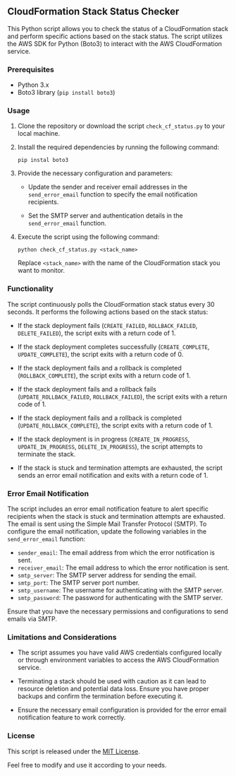 ## CloudFormation Stack Status Checker

This Python script allows you to check the status of a CloudFormation stack and perform specific actions based on the stack status. The script utilizes the AWS SDK for Python (Boto3) to interact with the AWS CloudFormation service.

### Prerequisites

- Python 3.x
- Boto3 library (`pip install boto3`)

### Usage

1. Clone the repository or download the script `check_cf_status.py` to your local machine.

2. Install the required dependencies by running the following command:

   ```
   pip instal boto3
   ```

3. Provide the necessary configuration and parameters:

   - Update the sender and receiver email addresses in the `send_error_email` function to specify the email notification recipients.

   - Set the SMTP server and authentication details in the `send_error_email` function.

4. Execute the script using the following command:

   ```
   python check_cf_status.py <stack_name>
   ```

   Replace `<stack_name>` with the name of the CloudFormation stack you want to monitor.

### Functionality

The script continuously polls the CloudFormation stack status every 30 seconds. It performs the following actions based on the stack status:

- If the stack deployment fails (`CREATE_FAILED`, `ROLLBACK_FAILED`, `DELETE_FAILED`), the script exits with a return code of 1.

- If the stack deployment completes successfully (`CREATE_COMPLETE`, `UPDATE_COMPLETE`), the script exits with a return code of 0.

- If the stack deployment fails and a rollback is completed (`ROLLBACK_COMPLETE`), the script exits with a return code of 1.

- If the stack deployment fails and a rollback fails (`UPDATE_ROLLBACK_FAILED`, `ROLLBACK_FAILED`), the script exits with a return code of 1.

- If the stack deployment fails and a rollback is completed (`UPDATE_ROLLBACK_COMPLETE`), the script exits with a return code of 1.

- If the stack deployment is in progress (`CREATE_IN_PROGRESS`, `UPDATE_IN_PROGRESS`, `DELETE_IN_PROGRESS`), the script attempts to terminate the stack.

- If the stack is stuck and termination attempts are exhausted, the script sends an error email notification and exits with a return code of 1.

### Error Email Notification

The script includes an error email notification feature to alert specific recipients when the stack is stuck and termination attempts are exhausted. The email is sent using the Simple Mail Transfer Protocol (SMTP). To configure the email notification, update the following variables in the `send_error_email` function:

- `sender_email`: The email address from which the error notification is sent.
- `receiver_email`: The email address to which the error notification is sent.
- `smtp_server`: The SMTP server address for sending the email.
- `smtp_port`: The SMTP server port number.
- `smtp_username`: The username for authenticating with the SMTP server.
- `smtp_password`: The password for authenticating with the SMTP server.

Ensure that you have the necessary permissions and configurations to send emails via SMTP.

### Limitations and Considerations

- The script assumes you have valid AWS credentials configured locally or through environment variables to access the AWS CloudFormation service.

- Terminating a stack should be used with caution as it can lead to resource deletion and potential data loss. Ensure you have proper backups and confirm the termination before executing it.

- Ensure the necessary email configuration is provided for the error email notification feature to work correctly.

### License

This script is released under the [MIT License](LICENSE).

Feel free to modify and use it according to your needs.